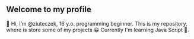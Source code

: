 ## Welcome to my profile
👋 Hi, I’m @ziuteczek, 16 y.o. programming beginner.
This is my repository, where is store some of my projects 😀
Currently I'm learning Java Script 💩.
